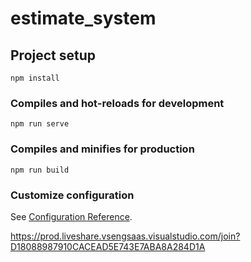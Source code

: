 # estimate_system

## Project setup
```
npm install
```

### Compiles and hot-reloads for development
```
npm run serve
```

### Compiles and minifies for production
```
npm run build
```

### Customize configuration
See [Configuration Reference](https://cli.vuejs.org/config/).

https://prod.liveshare.vsengsaas.visualstudio.com/join?D18088987910CACEAD5E743E7ABA8A284D1A
